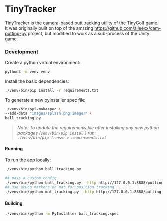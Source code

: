 # TinyTracker

TinyTracker is the camera-based putt tracking utility of the TinyGolf game. It was originally built on top of the amazing https://github.com/alleexx/cam-putting-py project, but modified to work as a sub-process of the Unity game.

### Development

Create a python virtual environment:

```bash
python3 -m venv venv
```

Install the basic dependencies:

```bash
./venv/bin/pip install -r requirements.txt
```

To generate a new pyinstaller spec file:

```bash
./venv/bin/pyi-makespec \
--add-data "images/splash.png:images" \
ball_tracking.py
```

> _Note: To update the requirements file after installing any new python packages (`venv/bin/pip install`) run:<br>`./venv/bin/pip freeze > requirements.txt`_

#### Running

To run the app locally:

```bash
./venv/bin/python ball_tracking.py

## pass a custom config
./venv/bin/python ball_tracking.py --http http://127.0.0.1:8888/putting --config ./config.ini
## use arUco markers on mat for position tracking
./venv/bin/python mat_tracking.py --http http://127.0.0.1:8888/putting --config ./config.ini
```

#### Building

```bash
./venv/bin/python -m PyInstaller ball_tracking.spec
```
